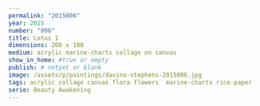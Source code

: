 ```yaml
---
permalink: "2015006"
year: 2015
number: "006"
title: Lotus 1
dimensions: 200 x 100
medium: acrylic marine-charts collage on canvas
show_in_home: #true or empty
publish: # notyet or blank
image: /assets/p/paintings/davina-stephens-2015006.jpg
tags: acrylic collage canvas flora flowers  marine-charts rice-paper
serie: Beauty Awakening
---
```

